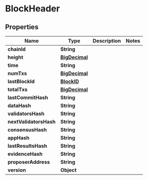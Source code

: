 # BlockHeader

## Properties
Name | Type | Description | Notes
------------ | ------------- | ------------- | -------------
**chainId** | **String** |  | 
**height** | [**BigDecimal**](BigDecimal.md) |  | 
**time** | **String** |  | 
**numTxs** | [**BigDecimal**](BigDecimal.md) |  | 
**lastBlockId** | [**BlockID**](BlockID.md) |  | 
**totalTxs** | [**BigDecimal**](BigDecimal.md) |  | 
**lastCommitHash** | **String** |  | 
**dataHash** | **String** |  | 
**validatorsHash** | **String** |  | 
**nextValidatorsHash** | **String** |  | 
**consensusHash** | **String** |  | 
**appHash** | **String** |  | 
**lastResultsHash** | **String** |  | 
**evidenceHash** | **String** |  | 
**proposerAddress** | **String** |  | 
**version** | **Object** |  | 
